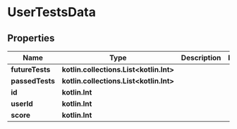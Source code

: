 
# UserTestsData

## Properties
Name | Type | Description | Notes
------------ | ------------- | ------------- | -------------
**futureTests** | **kotlin.collections.List&lt;kotlin.Int&gt;** |  | 
**passedTests** | **kotlin.collections.List&lt;kotlin.Int&gt;** |  | 
**id** | **kotlin.Int** |  | 
**userId** | **kotlin.Int** |  | 
**score** | **kotlin.Int** |  | 



